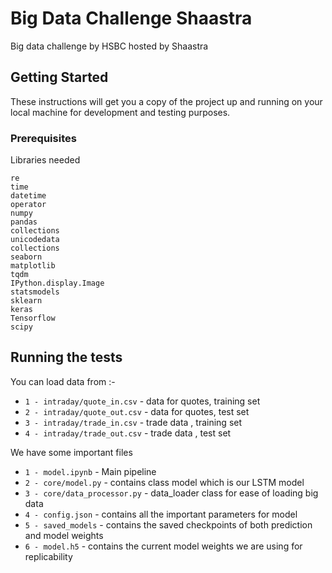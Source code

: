 # Big Data Challenge Shaastra
Big data challenge by HSBC hosted by Shaastra

## Getting Started

These instructions will get you a copy of the project up and running on your local machine for development and testing purposes.

### Prerequisites

Libraries needed

```
re
time
datetime
operator
numpy
pandas
collections
unicodedata
collections
seaborn
matplotlib
tqdm
IPython.display.Image
statsmodels
sklearn
keras
Tensorflow
scipy
```
## Running the tests

You can load data from :-
* `1 - intraday/quote_in.csv` - data for quotes, training set
* `2 - intraday/quote_out.csv` - data for quotes, test set
* `3 - intraday/trade_in.csv` - trade data , training set
* `4 - intraday/trade_out.csv` - trade data , test set

We have some important files
* `1 - model.ipynb` - Main pipeline
* `2 - core/model.py` - contains class model which is our LSTM model
* `3 - core/data_processor.py` - data_loader class for ease of loading big data
* `4 - config.json` - contains all the important parameters for model
* `5 - saved_models` - contains the saved checkpoints of both prediction and model weights
* `6 - model.h5` - contains the current model weights we are using for replicability
